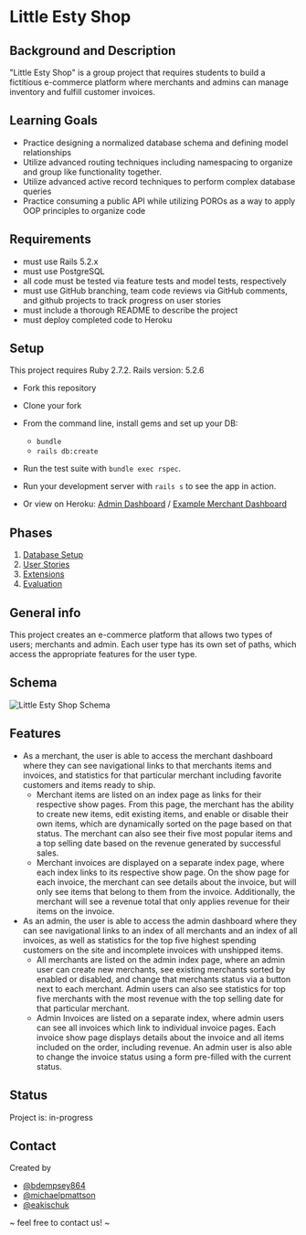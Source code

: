 # Little Esty Shop

## Background and Description

"Little Esty Shop" is a group project that requires students to build a fictitious e-commerce platform where merchants and admins can manage inventory and fulfill customer invoices.

## Learning Goals
- Practice designing a normalized database schema and defining model relationships
- Utilize advanced routing techniques including namespacing to organize and group like functionality together.
- Utilize advanced active record techniques to perform complex database queries
- Practice consuming a public API while utilizing POROs as a way to apply OOP principles to organize code

## Requirements
- must use Rails 5.2.x
- must use PostgreSQL
- all code must be tested via feature tests and model tests, respectively
- must use GitHub branching, team code reviews via GitHub comments, and github projects to track progress on user stories
- must include a thorough README to describe the project
- must deploy completed code to Heroku

## Setup

This project requires Ruby 2.7.2.
Rails version: 5.2.6

* Fork this repository
* Clone your fork
* From the command line, install gems and set up your DB:
    * `bundle`
    * `rails db:create`
* Run the test suite with `bundle exec rspec`.
* Run your development server with `rails s` to see the app in action.


* Or view on Heroku:
[Admin Dashboard](https://rocky-escarpment-73509.herokuapp.com/admin) / 
[Example Merchant Dashboard](https://rocky-escarpment-73509.herokuapp.com/merchants/1/dashboard)


## Phases

1. [Database Setup](./doc/db_setup.md)
1. [User Stories](./doc/user_stories.md)
1. [Extensions](./doc/extensions.md)
1. [Evaluation](./doc/evaluation.md)

## General info
This project creates an e-commerce platform that allows two types of users; merchants and admin. Each user type has its own set of paths, which access the appropriate features for the user type. 

## Schema
![Little Esty Shop Schema](https://user-images.githubusercontent.com/83726180/134429191-0397fbc7-75d4-4220-b61f-6cd846c9d834.png)
 
## Features
* As a merchant, the user is able to access the merchant dashboard where they can see navigational links to that merchants items and invoices, and statistics for that particular merchant including favorite customers and items ready to ship.
  * Merchant items are listed on an index page as links for their respective show pages. From this page, the merchant has the ability to create new items, edit existing items, and enable or disable their own items, which are dynamically sorted on the page based on that status. The merchant can also see their five most popular items and a top selling date based on the revenue generated by successful sales.
  * Merchant invoices are displayed on a separate index page, where each index links to its respective show page. On the show page for each invoice, the merchant can see details about the invoice, but will only see items that belong to them from the invoice. Additionally, the merchant will see a revenue total that only applies revenue for their items on the invoice.
* As an admin, the user is able to access the admin dashboard where they can see navigational links to an index of all merchants and an index of all invoices, as well as statistics for the top five highest spending customers on the site and incomplete invoices with unshipped items. 
  * All merchants are listed on the admin index page, where an admin user can create new merchants, see existing merchants sorted by enabled or disabled, and change that merchants status via a button next to each merchant. Admin users can also see statistics for top five merchants with the most revenue with the top selling date for that particular merchant.
  * Admin Invoices are listed on a separate index, where admin users can see all invoices which link to individual invoice pages. Each invoice show page displays details about the invoice and all items included on the order, including revenue. An admin user is also able to change the invoice status using a form pre-filled with the current status. 

## Status
Project is: in-progress


## Contact
Created by
* [@bdempsey864](https://github.com/bdempsey864)
* [@michaelpmattson](https://github.com/michaelpmattson)
* [@eakischuk](https://github.com/eakischuk)

~ feel free to contact us! ~
